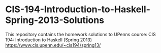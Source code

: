 # CIS-194-Introduction-to-Haskell-Spring-2013-Solutions

This repository contains the homework solutions to UPenns course: CIS 194: Introduction to Haskell (Spring 2013) https://www.cis.upenn.edu/~cis194/spring13/
